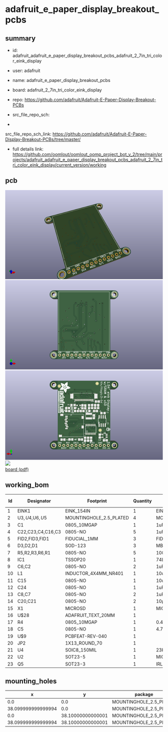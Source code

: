 # adafruit_e_paper_display_breakout_pcbs
 
## summary 
* id: adafruit_adafruit_e_paper_display_breakout_pcbs_adafruit_2_7in_tri_color_eink_display
* user: adafruit
* name: adafruit_e_paper_display_breakout_pcbs
* board: adafruit_2_7in_tri_color_eink_display
* repo: https://github.com/adafruit/Adafruit-E-Paper-Display-Breakout-PCBs



* src_file_repo_sch: 
*
 src_file_repo_sch_link: https://github.com/adafruit/Adafruit-E-Paper-Display-Breakout-PCBs/tree/master/
* full details link: https://github.com/oomlout/oomlout_oomp_project_bot_v_2/tree/main/projects/adafruit_adafruit_e_paper_display_breakout_pcbs_adafruit_2_7in_tri_color_eink_display/current_version/working  


## pcb  
![](working_3d_600.png) 
![](working_3d_front_600.png)  
![](working_3d_back_600.png)  
![](working_600.png)  
[board (pdf)](working.pdf)  

## working_bom
| Id | Designator | Footprint | Quantity | Designation | Supplier and ref |  | None | 
| --- | --- | --- | --- | --- | --- | --- | --- | 
| 1 | EINK1 | EINK_154IN | 1 | EINK_EPD0231EINK_154IN_200X200 |  |  | [''] | 
| 2 | U$3,U$4,U$6,U$5 | MOUNTINGHOLE_2.5_PLATED | 4 | MOUNTINGHOLE2.5 |  |  | [''] | 
| 3 | C1 | 0805_10MGAP | 1 | 1uF |  |  | [''] | 
| 4 | C22,C23,C4,C16,C3 | 0805-NO | 5 | 1uF/25V |  |  | [''] | 
| 5 | FID2,FID3,FID1 | FIDUCIAL_1MM | 3 | FIDUCIAL_1MM |  |  | [''] | 
| 6 | D3,D2,D1 | SOD-123 | 3 | MBR0530 |  |  | [''] | 
| 7 | R5,R2,R3,R6,R1 | 0805-NO | 5 | 100K |  |  | [''] | 
| 8 | IC1 | TSSOP20 | 1 | 74LVC245PW |  |  | [''] | 
| 9 | C6,C2 | 0805-NO | 2 | 1uF/10V |  |  | [''] | 
| 10 | L1 | INDUCTOR_4X4MM_NR401 | 1 | 10uH |  |  | [''] | 
| 11 | C15 | 0805-NO | 1 | 10uF/10V+ |  |  | [''] | 
| 12 | C24 | 0805-NO | 1 | 1uF/6V |  |  | [''] | 
| 13 | C8,C7 | 0805-NO | 2 | 1uF |  |  | [''] | 
| 14 | C20,C21 | 0805-NO | 2 | 10µF |  |  | [''] | 
| 15 | X1 | MICROSD | 1 | MICROSD |  |  | [''] | 
| 16 | U$28 | ADAFRUIT_TEXT_20MM | 1 |  |  |  | [''] | 
| 17 | R4 | 0805_10MGAP | 1 | 0.47ohm |  |  | [''] | 
| 18 | C5 | 0805-NO | 1 | 4.7uF/25V |  |  | [''] | 
| 19 | U$9 | PCBFEAT-REV-040 | 1 |  |  |  | [''] | 
| 20 | JP2 | 1X13_ROUND_70 | 1 |  |  |  | [''] | 
| 21 | U4 | SOIC8_150MIL | 1 | 23K640-I/SN |  |  | [''] | 
| 22 | U2 | SOT23-5 | 1 | MIC5225-3.3 |  |  | [''] | 
| 23 | Q5 | SOT23-3 | 1 | IRLML0100 |  |  | [''] | 



## mounting_holes
| x | y | package | value | ref | size | 
| --- | --- | --- | --- | --- | --- | 
| 0.0 | 0.0 | MOUNTINGHOLE_2.5_PLATED | MOUNTINGHOLE2.5 | U$3 | m3 | 
| 38.099999999999994 | 0.0 | MOUNTINGHOLE_2.5_PLATED | MOUNTINGHOLE2.5 | U$4 | m3 | 
| 0.0 | 38.10000000000001 | MOUNTINGHOLE_2.5_PLATED | MOUNTINGHOLE2.5 | U$5 | m3 | 
| 38.099999999999994 | 38.10000000000001 | MOUNTINGHOLE_2.5_PLATED | MOUNTINGHOLE2.5 | U$6 | m3 | 


